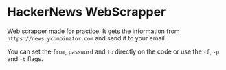 # HackerNews WebScrapper

Web scrapper made for practice. It gets the information from `https://news.ycombinator.com` and send it to your email.

You can set the `from`, `password` and `to` directly on the code or use the `-f`, `-p` and `-t` flags.